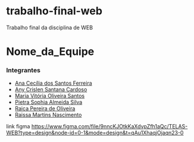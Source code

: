 # trabalho-final-web
Trabalho final da disciplina de WEB
# Nome_da_Equipe

### Integrantes
[comment]: <> (Coloque aqui o nome completo, em ordem alfabética, 
e o link para o GitHub, de cada um dos colaboradores do projeto)

- [Ana Cecília dos Santos Ferreira](https://github.com/AnaCecilia2) 
- [Any Crislen Santana Cardoso](https://github.com/anycrislen)
- [Maria   Vitória Oliveira Santos](https://github.com/vitoriamso)
- [Pietra Sophia Almeida Silva](https://github.com/pietrao0)
- [Raica Pereira de Oliveira](https://github.com/casatr)
- [Raissa Martins Nascimento](https://github.com/rmrtn)

link figma https://www.figma.com/file/9nncKJOtkKaXdvpZfh1aQc/TELAS-WEB?type=design&node-id=0-1&mode=design&t=qAu1XhaqjOjaqn23-0 